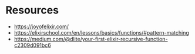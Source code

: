 # Resources

* https://joyofelixir.com/
* https://elixirschool.com/en/lessons/basics/functions/#pattern-matching
* https://medium.com/@dlite/your-first-elixir-recursive-function-c2309d091bc6
